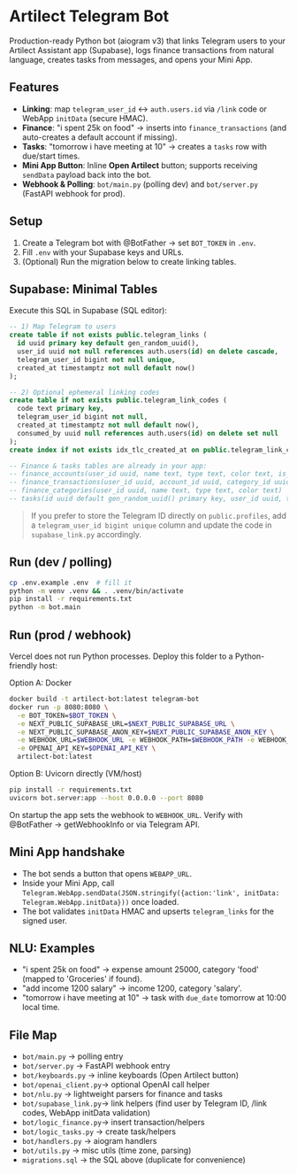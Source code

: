 # Artilect Telegram Bot

Production-ready Python bot (aiogram v3) that links Telegram users to your Artilect Assistant app (Supabase),
logs finance transactions from natural language, creates tasks from messages, and opens your Mini App.

## Features
- **Linking**: map `telegram_user_id` ↔️ `auth.users.id` via `/link` code or WebApp `initData` (secure HMAC).
- **Finance**: "i spent 25k on food" → inserts into `finance_transactions` (and auto-creates a default account if missing).
- **Tasks**: "tomorrow i have meeting at 10" → creates a `tasks` row with due/start times.
- **Mini App Button**: Inline **Open Artilect** button; supports receiving `sendData` payload back into the bot.
- **Webhook & Polling**: `bot/main.py` (polling dev) and `bot/server.py` (FastAPI webhook for prod).

## Setup
1) Create a Telegram bot with @BotFather → set `BOT_TOKEN` in `.env`.
2) Fill `.env` with your Supabase keys and URLs.
3) (Optional) Run the migration below to create linking tables.

## Supabase: Minimal Tables
Execute this SQL in Supabase (SQL editor):

```sql
-- 1) Map Telegram to users
create table if not exists public.telegram_links (
  id uuid primary key default gen_random_uuid(),
  user_id uuid not null references auth.users(id) on delete cascade,
  telegram_user_id bigint not null unique,
  created_at timestamptz not null default now()
);

-- 2) Optional ephemeral linking codes
create table if not exists public.telegram_link_codes (
  code text primary key,
  telegram_user_id bigint not null,
  created_at timestamptz not null default now(),
  consumed_by uuid null references auth.users(id) on delete set null
);
create index if not exists idx_tlc_created_at on public.telegram_link_codes(created_at);

-- Finance & tasks tables are already in your app:
-- finance_accounts(user_id uuid, name text, type text, color text, is_default bool, created_at timestamptz default now())
-- finance_transactions(user_id uuid, account_id uuid, category_id uuid null, type text, amount numeric, currency text default 'UZS', description text, tags text[], occurred_at timestamptz default now(), created_at timestamptz default now())
-- finance_categories(user_id uuid, name text, type text, color text)
-- tasks(id uuid default gen_random_uuid() primary key, user_id uuid, title text, status text, priority text, start_date date, due_date timestamptz, estimate_hours numeric, tags text[], completed_at timestamptz, created_at timestamptz default now())
```

> If you prefer to store the Telegram ID directly on `public.profiles`, add a `telegram_user_id bigint unique` column and update the code in `supabase_link.py` accordingly.

## Run (dev / polling)
```bash
cp .env.example .env  # fill it
python -m venv .venv && . .venv/bin/activate
pip install -r requirements.txt
python -m bot.main
```

## Run (prod / webhook)
Vercel does not run Python processes. Deploy this folder to a Python-friendly host:

Option A: Docker
```bash
docker build -t artilect-bot:latest telegram-bot
docker run -p 8080:8080 \
  -e BOT_TOKEN=$BOT_TOKEN \
  -e NEXT_PUBLIC_SUPABASE_URL=$NEXT_PUBLIC_SUPABASE_URL \
  -e NEXT_PUBLIC_SUPABASE_ANON_KEY=$NEXT_PUBLIC_SUPABASE_ANON_KEY \
  -e WEBHOOK_URL=$WEBHOOK_URL -e WEBHOOK_PATH=$WEBHOOK_PATH -e WEBHOOK_SECRET=$WEBHOOK_SECRET \
  -e OPENAI_API_KEY=$OPENAI_API_KEY \
  artilect-bot:latest
```

Option B: Uvicorn directly (VM/host)
```bash
pip install -r requirements.txt
uvicorn bot.server:app --host 0.0.0.0 --port 8080
```

On startup the app sets the webhook to `WEBHOOK_URL`. Verify with @BotFather → getWebhookInfo or via Telegram API.

## Mini App handshake
- The bot sends a button that opens `WEBAPP_URL`.
- Inside your Mini App, call `Telegram.WebApp.sendData(JSON.stringify({action:'link', initData: Telegram.WebApp.initData}))` once loaded.
- The bot validates `initData` HMAC and upserts `telegram_links` for the signed user.

## NLU: Examples
- "i spent 25k on food" → expense amount 25000, category 'food' (mapped to 'Groceries' if found).
- "add income 1200 salary" → income 1200, category 'salary'.
- "tomorrow i have meeting at 10" → task with `due_date` tomorrow at 10:00 local time.

## File Map
- `bot/main.py`        → polling entry
- `bot/server.py`      → FastAPI webhook entry
- `bot/keyboards.py`   → inline keyboards (Open Artilect button)
- `bot/openai_client.py`→ optional OpenAI call helper
- `bot/nlu.py`         → lightweight parsers for finance and tasks
- `bot/supabase_link.py`→ link helpers (find user by Telegram ID, /link codes, WebApp initData validation)
- `bot/logic_finance.py`→ insert transaction/helpers
- `bot/logic_tasks.py`  → create task/helpers
- `bot/handlers.py`     → aiogram handlers
- `bot/utils.py`        → misc utils (time zone, parsing)
- `migrations.sql`      → the SQL above (duplicate for convenience)
```

